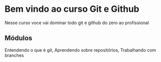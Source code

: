 # Bem vindo ao curso Git e Github

Nesse curso voce vai dominar todo git e github do zero ao profissional


## Módulos
Entendendo o que é git, Aprendendo sobre repositórios, Trabalhando com branches



